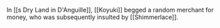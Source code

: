 In [[s Dry Land in D'Anguille]], [[Koyuki]] begged a random merchant for money, who was subsequently insulted by [[Shimmerlace]].

